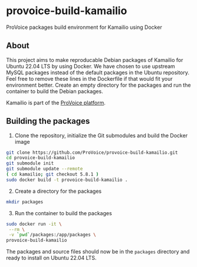 # provoice-build-kamailio
ProVoice packages build environment for Kamailio using Docker

## About

This project aims to make reproducable Debian packages of Kamailio for Ubuntu 22.04 LTS by using Docker. We have chosen to use upstream MySQL packages instead of the default packages in the Ubuntu repository. Feel free to remove these lines in the Dockerfile if that would fit your environment better. Create an empty directory for the packages and run the container to build the Debian packages.

Kamailio is part of the [ProVoice platform](https://provoice.eu).

## Building the packages

1. Clone the repository, initialize the Git submodules and build the Docker image
```bash
git clone https://github.com/ProVoice/provoice-build-kamailio.git
cd provoice-build-kamailio
git submodule init
git submodule update --remote
( cd kamailio; git checkout 5.8.1 )
sudo docker build -t provoice-build-kamailio .
```
2. Create a directory for the packages
```bash
mkdir packages
```
3. Run the container to build the packages
```bash
sudo docker run -it \
 --rm \
 -v `pwd`/packages:/app/packages \
provoice-build-kamailio
```
The packages and source files should now be in the `packages` directory and ready to install on Ubuntu 22.04 LTS.
